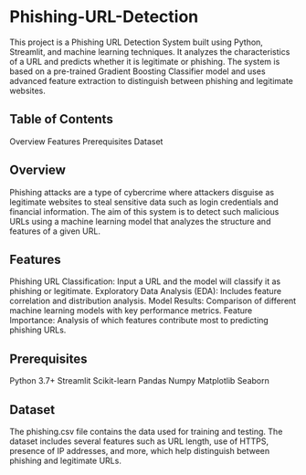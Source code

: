 # Phishing-URL-Detection

This project is a Phishing URL Detection System built using Python, Streamlit, and machine learning techniques. It analyzes the characteristics of a URL and predicts whether it is legitimate or phishing. The system is based on a pre-trained Gradient Boosting Classifier model and uses advanced feature extraction to distinguish between phishing and legitimate websites.

## Table of Contents
Overview
Features
Prerequisites
Dataset

## Overview
Phishing attacks are a type of cybercrime where attackers disguise as legitimate websites to steal sensitive data such as login credentials and financial information. The aim of this system is to detect such malicious URLs using a machine learning model that analyzes the structure and features of a given URL.

## Features
Phishing URL Classification: Input a URL and the model will classify it as phishing or legitimate.
Exploratory Data Analysis (EDA): Includes feature correlation and distribution analysis.
Model Results: Comparison of different machine learning models with key performance metrics.
Feature Importance: Analysis of which features contribute most to predicting phishing URLs.


## Prerequisites
Python 3.7+
Streamlit
Scikit-learn
Pandas
Numpy
Matplotlib
Seaborn

## Dataset
The phishing.csv file contains the data used for training and testing. The dataset includes several features such as URL length, use of HTTPS, presence of IP addresses, and more, which help distinguish between phishing and legitimate URLs.

